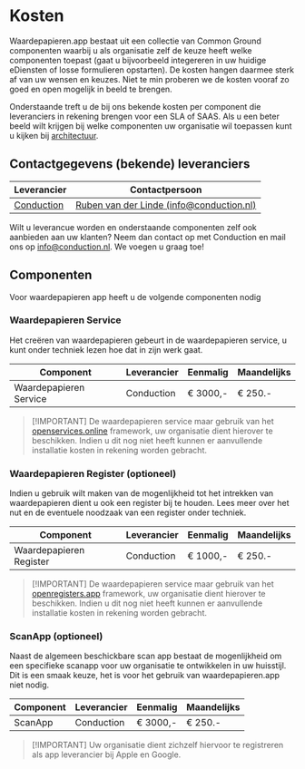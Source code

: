# Kosten

Waardepapieren.app bestaat uit een collectie van Common Ground componenten waarbij u als organisatie zelf de keuze heeft welke componenten toepast (gaat u bijvoorbeeld integereren in uw huidige eDiensten of losse formulieren opstarten). De kosten hangen daarmee sterk af van uw wensen en keuzes. Niet te min proberen we de kosten vooraf zo goed en open mogelijk in beeld te brengen.

Onderstaande treft u de bij ons bekende kosten per component die leveranciers in rekening brengen voor een SLA of SAAS. Als u een beter beeld wilt krijgen bij welke componenten uw organisatie wil toepassen kunt u kijken bij [architectuur](/docs/Architectuur.md).

## Contactgegevens (bekende) leveranciers

| Leverancier                                    | Contactpersoon                                                                       |
|------------------------------------------------|--------------------------------------------------------------------------------------|
| [Conduction](https://conduction.nl/)           | [Ruben van der Linde (info@conduction.nl)](mailto:info@conduction.nl)                |

Wilt u leverancue worden en onderstaande componenten zelf ook aanbieden aan uw klanten? Neem dan contact op met Conduction en mail ons op <info@conduction.nl>. We voegen u graag toe!

## Componenten

Voor waardepapieren app heeft u de volgende componenten nodig

### Waardepapieren Service

Het creëren van waardepapieren gebeurt in de waardepapieren service, u kunt onder techniek lezen hoe dat in zijn werk gaat.

| Component              | Leverancier | Eenmalig | Maandelijks |
|------------------------|-------------|----------|-------------|
| Waardepapieren Service | Conduction  | € 3000,-  | € 250.-      |

> [!IMPORTANT] De waardepapieren service maar gebruik van het [openservices.online](http://openservices.online/) framework, uw organisatie dient hierover te beschikken. Indien u dit nog niet heeft kunnen er aanvullende installatie kosten in rekening worden gebracht.

### Waardepapieren Register (optioneel)

Indien u gebruik wilt maken van de mogenlijkheid tot het intrekken van waardepapieren dient u ook een register bij te houden. Lees meer over het nut en de eventuele noodzaak van een register onder techniek.

| Component              | Leverancier | Eenmalig | Maandelijks |
|------------------------|-------------|----------|-------------|
| Waardepapieren Register | Conduction  | € 1000,- | € 250.-      |

> [!IMPORTANT] De waardepapieren service maar gebruik van het [openregisters.app](http://openregisters.app/) framework, uw organisatie dient hierover te beschikken. Indien u dit nog niet heeft kunnen er aanvullende installatie kosten in rekening worden gebracht.

### ScanApp (optioneel)
Naast de algemeen beschickbare scan app bestaat de mogenlijkheid om een specifieke scanapp voor uw organisatie te ontwikkelen in uw huisstijl. Dit is een smaak keuze, het is voor het gebruik van waardepapieren.app niet nodig.

| Component | Leverancier | Eenmalig | Maandelijks |
|-----------|-------------|----------|-------------|
| ScanApp   | Conduction  | € 3000,-  | € 250.-    |

> \[!IMPORTANT] Uw organisatie dient zichzelf hiervoor te registreren als app leverancier bij Apple en Google.
